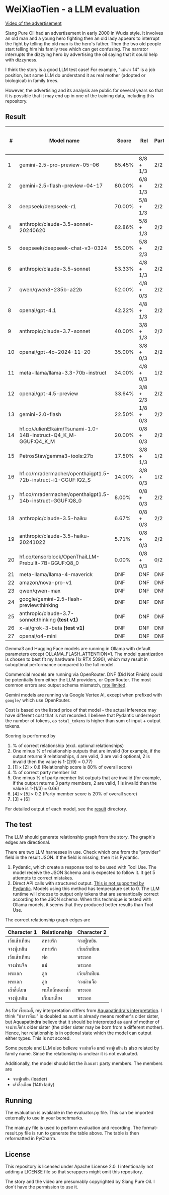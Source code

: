 # WeiXiaoTien - a LLM evaluation

[Video of the advertisement](https://www.youtube.com/watch?v=c8LR1_0yc64)

Siang Pure Oil had an advertisement in early 2000 in Wuxia style. It involves an old man and a young hero fighting
then an old lady appears to interrupt the fight by telling the old man is the hero's father. Then the two old people
start telling him his family tree which can get confusing. The narrator interrupts the dizzying hero by advertising
the oil saying that it could help with dizzyness.

I think the story is a good LLM test case! For example, "แม่นาง 14" is a job position, but some LLM do understand it as
real mother (adopted or biological) in family trees.

However, the advertising and its analysis are public for several years so that it is possible that it may end up in
one of the training data, including this repository.

## Result

| #  | Model name                                                     | Score  | Rel       | Party | Invalid         | Cost      | Req / In Tok / Out Tok |
|----|----------------------------------------------------------------|--------|-----------|-------|-----------------|-----------|------------------------|
| 1  | gemini-2.5-pro-preview-05-06                                   | 85.45% | 8/8 + 1/3 | 2/2   | Rel 2           | $0.004367 | 3 / 1966 / 191         |
| 2  | gemini-2.5-flash-preview-04-17                                 | 80.00% | 6/8 + 1/3 | 2/2   |                 | $0.000376 | 3 / 1966 / 135         |
| 3  | deepseek/deepseek-r1                                           | 70.00% | 5/8 + 1/3 | 2/2   |                 | $0.017394 | 2 / 3369 / 7206        |
| 4  | anthropic/claude-3.5-sonnet-20240620                           | 62.86% | 5/8 + 1/3 | 2/2   | Rel 1           | $0.012273 | 1 / 2131 / 392         |
| 5  | deepseek/deepseek-chat-v3-0324                                 | 55.00% | 5/8 + 2/3 | 2/2   | Rel 3           | $0.000543 | 1 / 969 / 287          |
| 6  | anthropic/claude-3.5-sonnet                                    | 53.33% | 4/8 + 1/3 | 2/2   | Rel 1           | $0.011817 | 1 / 2169 / 354         |
| 7  | qwen/qwen3-235b-a22b                                           | 52.00% | 4/8 + 0/3 | 2/2   | Rel 1           | $0.014000 | 1 / 1070 / 6925        |
| 8  | openai/gpt-4.1                                                 | 42.22% | 4/8 + 1/3 | 2/2   | Rel 4           | $0.008618 | 2 / 2121 / 547         |
| 9  | anthropic/claude-3.7-sonnet                                    | 40.00% | 3/8 + 1/3 | 2/2   | Rel 2           | $0.012957 | 1 / 2169 / 430         |
| 10 | openai/gpt-4o-2024-11-20                                       | 35.00% | 3/8 + 0/3 | 2/2   | Rel 3           | $0.004635 | 1 / 818 / 259          |
| 11 | meta-llama/llama-3.3-70b-instruct                              | 34.00% | 4/8 + 0/3 | 1/2   | Rel 1 / Party 4 | $0.000847 | 2 / 4623 / 1232        |
| 12 | openai/gpt-4.5-preview                                         | 33.64% | 3/8 + 2/3 | 2/2   | Rel 6           | $0.126900 | 1 / 818 / 437          |
| 13 | gemini-2.0-flash                                               | 22.50% | 1/8 + 0/3 | 2/2   | Rel 3           | $0.000364 | 3 / 1966 / 115         |
| 14 | hf.co/JulienElkaim/Tsunami-1.0-14B-Instruct-Q4_K_M-GGUF:Q4_K_M | 20.00% | 0/8 + 0/3 | 2/2   | Rel 6           | N/A       | 1 / 996 / 258          |
| 15 | PetrosStav/gemma3-tools:27b                                    | 17.50% | 3/8 + 1/3 | 1/2   | Rel 12          | N/A       | 1 / 1099 / 641         |
| 16 | hf.co/mradermacher/openthaigpt1.5-72b-instruct-i1-GGUF:IQ2_S   | 14.00% | 3/8 + 0/3 | 1/2   | Rel 7 / Party 1 | N/A       | 1 / 584 / 421          |
| 17 | hf.co/mradermacher/openthaigpt1.5-14b-instruct-GGUF:Q8_0       | 8.00%  | 0/8 + 0/3 | 2/2   | Rel 4 / Party 3 | N/A       | 2 / 2209 / 500         |
| 18 | anthropic/claude-3.5-haiku                                     | 6.67%  | 0/8 + 0/3 | 2/2   | Rel 6 / Party 4 | $0.020788 | 3 / 13150 / 2567       |
| 19 | anthropic/claude-3.5-haiku-20241022                            | 5.71%  | 0/8 + 0/3 | 2/2   | Rel 6 / Party 5 | $0.025130 | 3 / 12782 / 3726       |
| 20 | hf.co/tensorblock/OpenThaiLLM-Prebuilt-7B-GGUF:Q8_0            | 0.00%  | 0/8 + 0/3 | 0/2   | Rel 9           | N/A       | 1 / 584 / 276          |
| 21 | meta-llama/llama-4-maverick                                    | DNF    | DNF       | DNF   | DNF             | DNF       | DNF                    |
| 22 | amazon/nova-pro-v1                                             | DNF    | DNF       | DNF   | DNF             | DNF       | DNF                    |
| 23 | qwen/qwen-max                                                  | DNF    | DNF       | DNF   | DNF             | DNF       | DNF                    |
| 24 | google/gemini-2.5-flash-preview:thinking                       | DNF    | DNF       | DNF   | DNF             | DNF       | DNF                    |
| 25 | anthropic/claude-3.7-sonnet:thinking **(test v1)**             | DNF    | DNF       | DNF   | DNF             | DNF       | DNF                    |
| 26 | x-ai/grok-3-beta **(test v1)**                                 | DNF    | DNF       | DNF   | DNF             | DNF       | DNF                    |
| 27 | openai/o4-mini                                                 | DNF    | DNF       | DNF   | DNF             | DNF       | DNF                    |

Gemma3 and Hugging Face models are running in Ollama with default parameters except OLLAMA_FLASH_ATTENTION=1.
The model quantization is chosen to best fit my hardware (1x RTX 5090), which may result in suboptimal performance
compared to the full model.

Commercial models are running via OpenRouter. DNF (Did Not Finish) could be potentially from either the LLM
providers, or OpenRouter. The most common errors are: output schema mismatch, [rate limited](https://github.com/pydantic/pydantic-ai/issues/527).

Gemini models are running via Google Vertex AI, except when prefixed with `google/` which use OpenRouter.

Cost is based on the listed price of that model - the actual inference may have different cost that is not recorded.
I believe that Pydantic underreport the number of tokens, as `total_tokens` is higher than sum of input + output tokens.

Scoring is performed by

1. % of correct relationship (excl. optional relationships)
2. One minus % of relationship outputs that are invalid (for example, if the output returns 9 relationships,
   4 are valid, 3 are valid optional, 2 is invalid then the value is 1-(2/9) = 0.77)
3. $[1] \times [2] \times 0.8$ (Relationship score is 80% of overall score)
4. % of correct party member list
5. One minus % of party member list outputs that are invalid (for example, if the output returns 3 party members,
   2 are valid, 1 is invalid then the value is 1-(1/3) = 0.66)
6. $[4] \times [5] \times 0.2$ (Party member score is 20% of overall score)
7. $[3] + [6]$

For detailed output of each model, see the [result](result) directory.

## The test

The LLM should generate relationship graph from the story. The graph's edges are directional.

There are two LLM harnesses in use. Check which one from the "provider" field in the result JSON. If the field is
missing, then it is Pydantic.

1. Pydantic, which create a response tool to be used with Tool Use. The model receive the JSON Schema and is expected
   to follow it. It get 5 attempts to correct mistakes.
2. Direct API calls with structured output. [This is not supported by Pydantic](https://github.com/pydantic/pydantic-ai/issues/582).
   Models using this method has temperature set to 0. The LLM runtime will choose to output only tokens that are
   semantically correct according to the JSON schema. When this technique is tested with Ollama models, it seems that
   they produced better results than Tool Use.

The correct relationship graph edges are

| Character 1   | Relationship  | Character 2 |
|---------------|---------------|-------------|
| เว้ยเส้าเทียน | สหายรัก       | จางฟู่เหยิน |
| จางฟู่เหยิน | สหายรัก       | เว้ยเส้าเทียน |
| เว้ยเส้าเทียน | พ่อ           | พระเอก      |
| จางม่านจือ    | แม่           | พระเอก      |
| พระเอก | ลูก           | เว้ยเส้าเทียน      |
| พระเอก    | ลูก           | จางม่านจือ      |
| เส้าสี่เฉียน  | พบใกล้หนองน้ำ | พระเอก      |
| จางฟู่เหยิน   | เก็บมาเลี้ยง  | พระเอก      |

As for เซี๊ยะถงอี้, my interpretation differs from [Aquapatindra's interpretation](https://www.facebook.com/photo/?fbid=482218268541373&set=a.276875085742360).
I think "น้าสาวพี่แม่" is doubled as aunt is already means mother's older sister, but Aquapatindra believe that it should be
interpreted as aunt of mother of จางม่านจือ's older sister (the older sister may be born from a different mother).
Hence, her relationship is in optional state which the model can output either types. This is not scored.

Some people and LLM also believe จางม่านจือ and จางฟู่เหยิน is also related by family name. Since the relationship is unclear
it is not evaluated.

Additionally, the model should list the กิเลนขาว party members. The members are

- จางฟู่เหยิน (leader)
- เส้าสื่อเฉียน (14th lady)

## Running

The evaluation is available in the evaluator.py file. This can be imported externally to use in your benchmarks.

The main.py file is used to perform evaluation and recording. The format-result.py file is run to generate the table
above. The table is then reformatted in PyCharm.

## License

This repository is licensed under Apache License 2.0. I intentionally not adding a LICENSE file so that scrappers might
omit this repository.

The story and the video are presumably copyrighted by Siang Pure Oil. I don't have the permission to use it.
